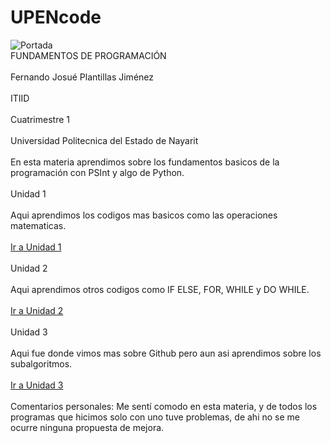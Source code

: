 # UPENcode
![Portada](https://www.itmastersmag.com/wp-content/uploads/2021/01/shutterstock_1078387013-scaled.jpg)<br/>
FUNDAMENTOS DE PROGRAMACIÓN<br/><br/>
Fernando Josué Plantillas Jiménez<br/><br/>
ITIID<br/><br/>
Cuatrimestre 1<br/><br/>
Universidad Politecnica del Estado de Nayarit<br/><br/>
En esta materia aprendimos sobre los fundamentos basicos de la programación con PSInt y algo de Python.<br/><br/>
Unidad 1<br/><br/>
Aqui aprendimos los codigos mas basicos como las operaciones matematicas.<br/><br/>
[Ir a Unidad 1](https://github.com/Fernando21302/UPENcode/tree/main/U1)<br/><br/>
Unidad 2<br/><br/>
Aqui aprendimos otros codigos como IF ELSE, FOR, WHILE y DO WHILE.<br/><br/>
[Ir a Unidad 2](https://github.com/Fernando21302/UPENcode/tree/main/U2)<br/><br/>
Unidad 3<br/><br/>
Aqui fue donde vimos mas sobre Github pero aun asi aprendimos sobre los subalgoritmos.<br/><br/>
[Ir a Unidad 3](https://github.com/Fernando21302/UPENcode/tree/main/U3)<br/><br/>
Comentarios personales: Me sentí comodo en esta materia, y de todos los programas que hicimos solo con uno tuve problemas, de ahi no se me ocurre ninguna propuesta de mejora.
